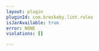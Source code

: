 ```yaml
---
layout: plugin
pluginId: com.breskeby.lint.rules
isJarAvailable: true
error: NONE
violations: []

---
```


